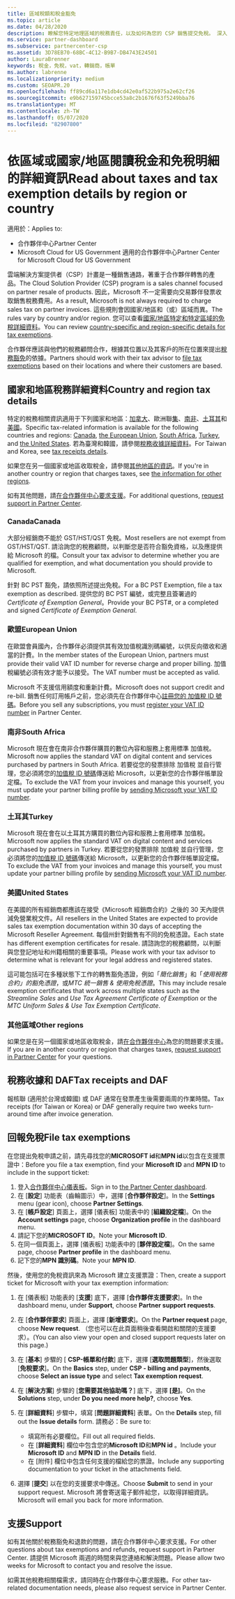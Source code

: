 ```yaml
---
title: 區域稅額和稅金豁免
ms.topic: article
ms.date: 04/28/2020
description: 瞭解您特定地理區域的稅務責任，以及如何為您的 CSP 銷售提交免稅。 深入瞭解如何取得稅務問題的支援
ms.service: partner-dashboard
ms.subservice: partnercenter-csp
ms.assetid: 3D78EB70-68BC-4C12-B9B7-DB4743E24501
author: LauraBrenner
keywords: 稅金，免稅，vat，轉銷商，帳單
ms.author: labrenne
ms.localizationpriority: medium
ms.custom: SEOAPR.20
ms.openlocfilehash: ff89cd6a117e1db4cd42e0af522b975a2e62cf26
ms.sourcegitcommit: e9b627159745bcce53a8c2b1676f63f5249bba76
ms.translationtype: MT
ms.contentlocale: zh-TW
ms.lasthandoff: 05/07/2020
ms.locfileid: "82907800"
---
```

# <a name="read-about-taxes-and-tax-exemption-details-by-region-or-country"></a><span data-ttu-id="918a5-105">依區域或國家/地區閱讀稅金和免稅明細的詳細資訊</span><span class="sxs-lookup"><span data-stu-id="918a5-105">Read about taxes and tax exemption details by region or country</span></span>

<span data-ttu-id="918a5-106">適用於：</span><span class="sxs-lookup"><span data-stu-id="918a5-106">Applies to:</span></span>

- <span data-ttu-id="918a5-107">合作夥伴中心</span><span class="sxs-lookup"><span data-stu-id="918a5-107">Partner Center</span></span>
- <span data-ttu-id="918a5-108">Microsoft Cloud for US Government 適用的合作夥伴中心</span><span class="sxs-lookup"><span data-stu-id="918a5-108">Partner Center for Microsoft Cloud for US Government</span></span>

<span data-ttu-id="918a5-109">雲端解決方案提供者（CSP）計畫是一種銷售通路，著重于合作夥伴轉售的產品。</span><span class="sxs-lookup"><span data-stu-id="918a5-109">The Cloud Solution Provider (CSP) program is a sales channel focused on partner resale of products.</span></span> <span data-ttu-id="918a5-110">因此，Microsoft 不一定需要向交易夥伴發票收取銷售稅務費用。</span><span class="sxs-lookup"><span data-stu-id="918a5-110">As a result, Microsoft is not always required to charge sales tax on partner invoices.</span></span> <span data-ttu-id="918a5-111">這些規則會因國家/地區和（或）區域而異。</span><span class="sxs-lookup"><span data-stu-id="918a5-111">The rules vary by country and/or region.</span></span> <span data-ttu-id="918a5-112">您可以查看[國家/地區特定和特定區域的免稅詳細資料](#country-and-region-tax-details)。</span><span class="sxs-lookup"><span data-stu-id="918a5-112">You can review [country-specific and region-specific details for tax exemptions](#country-and-region-tax-details).</span></span>

<span data-ttu-id="918a5-113">合作夥伴應該與他們的稅務顧問合作，根據其位置以及其客戶的所在位置來提出[稅務豁免](#file-tax-exemptions)的依據。</span><span class="sxs-lookup"><span data-stu-id="918a5-113">Partners should work with their tax advisor to [file tax exemptions](#file-tax-exemptions) based on their locations and where their customers are based.</span></span>

## <a name="country-and-region-tax-details"></a><span data-ttu-id="918a5-114">國家和地區稅務詳細資料</span><span class="sxs-lookup"><span data-stu-id="918a5-114">Country and region tax details</span></span>

<span data-ttu-id="918a5-115">特定的稅務相關資訊適用于下列國家和地區：[加拿大](#canada)、歐洲聯[集](#european-union)、[南非](#south-africa)、[土耳其](#turkey)和[美國](#united-states)。</span><span class="sxs-lookup"><span data-stu-id="918a5-115">Specific tax-related information is available for the following countries and regions: [Canada](#canada), [the European Union](#european-union), [South Africa](#south-africa), [Turkey](#turkey), and [the United States](#united-states).</span></span> <span data-ttu-id="918a5-116">若為臺灣和韓國，請參閱[稅務收據詳細資料](#tax-receipts-and-daf)。</span><span class="sxs-lookup"><span data-stu-id="918a5-116">For Taiwan and Korea, see [tax receipts details](#tax-receipts-and-daf).</span></span>

<span data-ttu-id="918a5-117">如果您在另一個國家或地區收取稅金，請參閱[其他地區的資訊](#other-regions)。</span><span class="sxs-lookup"><span data-stu-id="918a5-117">If you're in another country or region that charges taxes, see [the information for other regions](#other-regions).</span></span>

<span data-ttu-id="918a5-118">如有其他問題，請[在合作夥伴中心要求支援](#support)。</span><span class="sxs-lookup"><span data-stu-id="918a5-118">For additional questions, [request support in Partner Center](#support).</span></span>

### <a name="canada"></a><span data-ttu-id="918a5-119">Canada</span><span class="sxs-lookup"><span data-stu-id="918a5-119">Canada</span></span>

<span data-ttu-id="918a5-120">大部分經銷商不能於 GST/HST/QST 免稅。</span><span class="sxs-lookup"><span data-stu-id="918a5-120">Most resellers are not exempt from GST/HST/QST.</span></span> <span data-ttu-id="918a5-121">請洽詢您的稅務顧問，以判斷您是否符合豁免資格，以及應提供給 Microsoft 的檔。</span><span class="sxs-lookup"><span data-stu-id="918a5-121">Consult your tax advisor to determine whether you are qualified for exemption, and what documentation you should provide to Microsoft.</span></span>

<span data-ttu-id="918a5-122">針對 BC PST 豁免，請依照所述提出免稅。</span><span class="sxs-lookup"><span data-stu-id="918a5-122">For a BC PST Exemption, file a tax exemption as described.</span></span> <span data-ttu-id="918a5-123">提供您的 BC PST 編號，或完整且簽署過的 *Certificate of Exemption General*。</span><span class="sxs-lookup"><span data-stu-id="918a5-123">Provide your BC PST#, or a completed and signed *Certificate of Exemption General*.</span></span>

### <a name="european-union"></a><span data-ttu-id="918a5-124">歐盟</span><span class="sxs-lookup"><span data-stu-id="918a5-124">European Union</span></span>

<span data-ttu-id="918a5-125">在歐盟會員國內，合作夥伴必須提供其有效加值稅識別碼編號，以供反向徵收和適當的計費。</span><span class="sxs-lookup"><span data-stu-id="918a5-125">In the member states of the European Union, partners must provide their valid VAT ID number for reverse charge and proper billing.</span></span> <span data-ttu-id="918a5-126">加值稅編號必須有效才能予以接受。</span><span class="sxs-lookup"><span data-stu-id="918a5-126">The VAT number must be accepted as valid.</span></span>

<span data-ttu-id="918a5-127">Microsoft 不支援信用額度和重新計費。</span><span class="sxs-lookup"><span data-stu-id="918a5-127">Microsoft does not support credit and re-bill.</span></span> <span data-ttu-id="918a5-128">銷售任何訂用帳戶之前，您必須先在合作夥伴中心[註冊您的 加值稅 ID 號碼](organization-tax-info.md)。</span><span class="sxs-lookup"><span data-stu-id="918a5-128">Before you sell any subscriptions, you must [register your VAT ID number](organization-tax-info.md) in Partner Center.</span></span>

### <a name="south-africa"></a><span data-ttu-id="918a5-129">南非</span><span class="sxs-lookup"><span data-stu-id="918a5-129">South Africa</span></span>

<span data-ttu-id="918a5-130">Microsoft 現在會在南非合作夥伴購買的數位內容和服務上套用標準 加值稅。</span><span class="sxs-lookup"><span data-stu-id="918a5-130">Microsoft now applies the standard VAT on digital content and services purchased by partners in South Africa.</span></span> <span data-ttu-id="918a5-131">若要從您的發票排除 加值稅 並自行管理，您必須將您的[加值稅 ID 號碼](organization-tax-info.md)傳送給 Microsoft，以更新您的合作夥伴帳單設定檔。</span><span class="sxs-lookup"><span data-stu-id="918a5-131">To exclude the VAT from your invoices and manage this yourself, you must update your partner billing profile by [sending Microsoft your VAT ID number](organization-tax-info.md).</span></span>

### <a name="turkey"></a><span data-ttu-id="918a5-132">土耳其</span><span class="sxs-lookup"><span data-stu-id="918a5-132">Turkey</span></span>

<span data-ttu-id="918a5-133">Microsoft 現在會在以土耳其方購買的數位內容和服務上套用標準 加值稅。</span><span class="sxs-lookup"><span data-stu-id="918a5-133">Microsoft now applies the standard VAT on digital content and services purchased by partners in Turkey.</span></span> <span data-ttu-id="918a5-134">若要從您的發票排除 加值稅 並自行管理，您必須將您的[加值稅 ID 號碼](organization-tax-info.md)傳送給 Microsoft，以更新您的合作夥伴帳單設定檔。</span><span class="sxs-lookup"><span data-stu-id="918a5-134">To exclude the VAT from your invoices and manage this yourself, you must update your partner billing profile by [sending Microsoft your VAT ID number](organization-tax-info.md).</span></span>

### <a name="united-states"></a><span data-ttu-id="918a5-135">美國</span><span class="sxs-lookup"><span data-stu-id="918a5-135">United States</span></span>

<span data-ttu-id="918a5-136">在美國的所有經銷商都應該在接受《Microsoft 經銷商合約》之後的 30 天內提供減免營業稅文件。</span><span class="sxs-lookup"><span data-stu-id="918a5-136">All resellers in the United States are expected to provide sales tax exemption documentation within 30 days of accepting the Microsoft Reseller Agreement.</span></span> <span data-ttu-id="918a5-137">每個州針對銷售有不同的免稅憑證。</span><span class="sxs-lookup"><span data-stu-id="918a5-137">Each state has different exemption certificates for resale.</span></span> <span data-ttu-id="918a5-138">請諮詢您的稅務顧問，以判斷與您登記地址和州籍相關的重要事項。</span><span class="sxs-lookup"><span data-stu-id="918a5-138">Please work with your tax advisor to determine what is relevant for your legal address and registered states.</span></span>

<span data-ttu-id="918a5-139">這可能包括可在多種狀態下工作的轉售豁免憑證，例如「*簡化銷售*」和「*使用稅務合約」的豁免憑證*，或*MTC 統一銷售 & 使用免稅憑證*。</span><span class="sxs-lookup"><span data-stu-id="918a5-139">This may include resale exemption certificates that work across multiple states such as the *Streamline Sales* and *Use Tax Agreement Certificate of Exemption* or the *MTC Uniform Sales & Use Tax Exemption Certificate*.</span></span>

### <a name="other-regions"></a><span data-ttu-id="918a5-140">其他區域</span><span class="sxs-lookup"><span data-stu-id="918a5-140">Other regions</span></span>

<span data-ttu-id="918a5-141">如果您是在另一個國家或地區收取稅金，請[在合作夥伴中心](#support)為您的問題要求支援。</span><span class="sxs-lookup"><span data-stu-id="918a5-141">If you are in another country or region that charges taxes, [request support in Partner Center](#support) for your questions.</span></span>

## <a name="tax-receipts-and-daf"></a><span data-ttu-id="918a5-142">稅務收據和 DAF</span><span class="sxs-lookup"><span data-stu-id="918a5-142">Tax receipts and DAF</span></span>

<span data-ttu-id="918a5-143">報核聯 (適用於台灣或韓國) 或 DAF 通常在發票產生後需要兩周的作業時間。</span><span class="sxs-lookup"><span data-stu-id="918a5-143">Tax receipts (for Taiwan or Korea) or DAF generally require two weeks turn-around time after invoice generation.</span></span>

## <a name="file-tax-exemptions"></a><span data-ttu-id="918a5-144">回報免稅</span><span class="sxs-lookup"><span data-stu-id="918a5-144">File tax exemptions</span></span>

<span data-ttu-id="918a5-145">在您提出免稅申請之前，請先尋找您的**MICROSOFT id**和**MPN id**以包含在支援票證中：</span><span class="sxs-lookup"><span data-stu-id="918a5-145">Before you file a tax exemption, find your **Microsoft ID** and **MPN ID** to include in the support ticket:</span></span>

1. <span data-ttu-id="918a5-146">登入[合作夥伴中心儀表板](https://partner.microsoft.com/dashboard/)。</span><span class="sxs-lookup"><span data-stu-id="918a5-146">Sign in to [the Partner Center dashboard](https://partner.microsoft.com/dashboard/).</span></span>
2. <span data-ttu-id="918a5-147">在 [**設定**] 功能表（齒輪圖示）中，選擇 [**合作夥伴設定**]。</span><span class="sxs-lookup"><span data-stu-id="918a5-147">In the **Settings** menu (gear icon), choose **Partner Settings**.</span></span>
3. <span data-ttu-id="918a5-148">在 [**帳戶設定**] 頁面上，選擇 [儀表板] 功能表中的 [**組織設定檔**]。</span><span class="sxs-lookup"><span data-stu-id="918a5-148">On the **Account settings** page, choose **Organization profile** in the dashboard menu.</span></span>
4. <span data-ttu-id="918a5-149">請記下您的**MICROSOFT ID**。</span><span class="sxs-lookup"><span data-stu-id="918a5-149">Note your **Microsoft ID**.</span></span>
5. <span data-ttu-id="918a5-150">在同一個頁面上，選擇 [儀表板] 功能表中的 [**夥伴設定檔**]。</span><span class="sxs-lookup"><span data-stu-id="918a5-150">On the same page, choose **Partner profile** in the dashboard menu.</span></span>
6. <span data-ttu-id="918a5-151">記下您的**MPN 識別碼**。</span><span class="sxs-lookup"><span data-stu-id="918a5-151">Note your **MPN ID**.</span></span>

<span data-ttu-id="918a5-152">然後，使用您的免稅資訊來為 Microsoft 建立支援票證：</span><span class="sxs-lookup"><span data-stu-id="918a5-152">Then, create a support ticket for Microsoft with your tax exemption information:</span></span>

1. <span data-ttu-id="918a5-153">在 [儀表板] 功能表的 [**支援**] 底下，選擇 [**合作夥伴支援要求**]。</span><span class="sxs-lookup"><span data-stu-id="918a5-153">In the dashboard menu, under **Support**, choose **Partner support requests**.</span></span>
2. <span data-ttu-id="918a5-154">在 [**合作夥伴要求**] 頁面上，選擇 [**新增要求**]。</span><span class="sxs-lookup"><span data-stu-id="918a5-154">On the **Partner request** page, choose **New request**.</span></span> <span data-ttu-id="918a5-155">（您也可以在此頁面稍後查看開啟和關閉的支援要求）。</span><span class="sxs-lookup"><span data-stu-id="918a5-155">(You can also view your open and closed support requests later on this page.)</span></span>
3. <span data-ttu-id="918a5-156">在 [**基本**] 步驟的 [ **CSP-帳單和付款**] 底下，選擇 [**選取問題類型**]，然後選取 [**免稅要求**]。</span><span class="sxs-lookup"><span data-stu-id="918a5-156">On the **Basics** step, under **CSP - billing and payments**, choose **Select an issue type** and select **Tax exemption request**.</span></span>
4. <span data-ttu-id="918a5-157">在 [**解決方案**] 步驟的 [**您需要其他協助嗎？**] 底下，選擇 **[是]**。</span><span class="sxs-lookup"><span data-stu-id="918a5-157">On the **Solutions** step, under **Do you need more help?**, choose **Yes**.</span></span>
5. <span data-ttu-id="918a5-158">在 [**詳細資料**] 步驟中，填寫 [**問題詳細資料**] 表單。</span><span class="sxs-lookup"><span data-stu-id="918a5-158">On the **Details** step, fill out the **Issue details** form.</span></span> <span data-ttu-id="918a5-159">請務必：</span><span class="sxs-lookup"><span data-stu-id="918a5-159">Be sure to:</span></span>

    - <span data-ttu-id="918a5-160">填寫所有必要欄位。</span><span class="sxs-lookup"><span data-stu-id="918a5-160">Fill out all required fields.</span></span>
    - <span data-ttu-id="918a5-161">在 [**詳細資料**] 欄位中包含您的**Microsoft ID**和**MPN id** 。</span><span class="sxs-lookup"><span data-stu-id="918a5-161">Include your **Microsoft ID** and **MPN ID** in the **Details** field.</span></span>
    - <span data-ttu-id="918a5-162">在 [附件] 欄位中包含任何支援的檔給您的票證。</span><span class="sxs-lookup"><span data-stu-id="918a5-162">Include any supporting documentation to your ticket in the attachments field.</span></span>

6. <span data-ttu-id="918a5-163">選擇 [**提交**] 以在您的支援要求中傳送。</span><span class="sxs-lookup"><span data-stu-id="918a5-163">Choose **Submit** to send in your support request.</span></span> <span data-ttu-id="918a5-164">Microsoft 將會寄送電子郵件給您，以取得詳細資訊。</span><span class="sxs-lookup"><span data-stu-id="918a5-164">Microsoft will email you back for more information.</span></span>

## <a name="support"></a><span data-ttu-id="918a5-165">支援</span><span class="sxs-lookup"><span data-stu-id="918a5-165">Support</span></span>

<span data-ttu-id="918a5-166">如有其他關於稅務豁免和退款的問題，請在合作夥伴中心要求支援。</span><span class="sxs-lookup"><span data-stu-id="918a5-166">For other questions about tax exemptions and refunds, request support in Partner Center.</span></span> <span data-ttu-id="918a5-167">請提供 Microsoft 兩週的時間來與您連絡和解決問題。</span><span class="sxs-lookup"><span data-stu-id="918a5-167">Please allow two weeks for Microsoft to contact you and resolve the issue.</span></span>

<span data-ttu-id="918a5-168">如需其他稅務相關檔需求，請同時在合作夥伴中心要求服務。</span><span class="sxs-lookup"><span data-stu-id="918a5-168">For other tax-related documentation needs, please also request service in Partner Center.</span></span>
